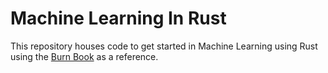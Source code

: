 # Machine Learning In Rust

This repository houses code to get started in Machine Learning using Rust using the [Burn Book](https://burn.dev/burn-book/getting-started.html) as a reference.